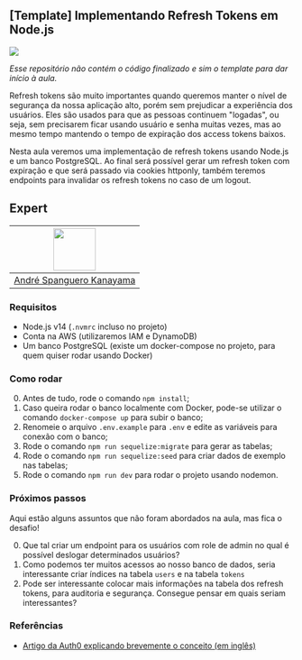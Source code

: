 ## [Template] Implementando Refresh Tokens em Node.js

<img src="https://storage.googleapis.com/golden-wind/experts-club/capa-github.svg" />

*Esse repositório não contém o código finalizado e sim o template para dar início à aula.*

Refresh tokens são muito importantes quando queremos manter o nível de segurança da nossa aplicação alto, porém sem prejudicar a experiência dos usuários. Eles são usados para que as pessoas continuem "logadas", ou seja, sem precisarem ficar usando usuário e senha muitas vezes, mas ao mesmo tempo mantendo o tempo de expiração dos access tokens baixos.

Nesta aula veremos uma implementação de refresh tokens usando Node.js e um banco PostgreSQL. Ao final será possível gerar um refresh token com expiração e que será passado via cookies httponly, também teremos endpoints para invalidar os refresh tokens no caso de um logout.

## Expert

| [<img src="https://avatars.githubusercontent.com/u/711732?s=460&u=6b1039f8a921c5733d92d13b2971c55157fee005&v=4" width="75px;"/>](https://github.com/askmon) |
| :-: |
|[André Spanguero Kanayama](https://github.com/askmon)|

### Requisitos

- Node.js v14 (`.nvmrc` incluso no projeto)
- Conta na AWS (utilizaremos IAM e DynamoDB)
- Um banco PostgreSQL (existe um docker-compose no projeto, para quem quiser rodar usando Docker)

### Como rodar

0. Antes de tudo, rode o comando `npm install`;
0. Caso queira rodar o banco localmente com Docker, pode-se utilizar o comando `docker-compose up` para subir o banco;
0. Renomeie o arquivo `.env.example` para `.env` e edite as variáveis para conexão com o banco;
0. Rode o comando `npm run sequelize:migrate` para gerar as tabelas;
0. Rode o comando `npm run sequelize:seed` para criar dados de exemplo nas tabelas;
0. Rode o comando `npm run dev` para rodar o projeto usando nodemon.

### Próximos passos

Aqui estão alguns assuntos que não foram abordados na aula, mas fica o desafio!

0. Que tal criar um endpoint para os usuários com role de admin no qual é possível deslogar determinados usuários?
0. Como podemos ter muitos acessos ao nosso banco de dados, seria interessante criar índices na tabela `users` e na tabela `tokens`
0. Pode ser interessante colocar mais informações na tabela dos refresh tokens, para auditoria e segurança. Consegue pensar em quais seriam interessantes?

### Referências

- [Artigo da Auth0 explicando brevemente o conceito (em inglês)](https://auth0.com/learn/refresh-tokens/)
